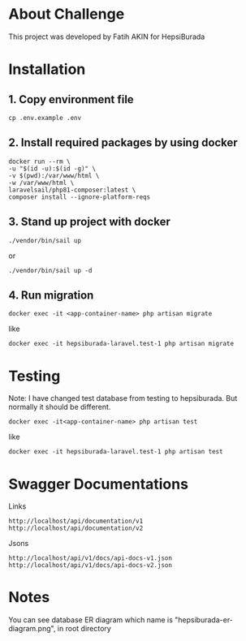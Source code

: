 # About Challenge

This project was developed by Fatih AKIN for HepsiBurada


# Installation

## 1. Copy environment file
    
    cp .env.example .env

## 2. Install required packages by using docker
    
    docker run --rm \
    -u "$(id -u):$(id -g)" \
    -v $(pwd):/var/www/html \
    -w /var/www/html \
    laravelsail/php81-composer:latest \
    composer install --ignore-platform-reqs

## 3. Stand up project with docker
    
    ./vendor/bin/sail up
or
    
    ./vendor/bin/sail up -d

## 4. Run migration

    docker exec -it <app-container-name> php artisan migrate
like

    docker exec -it hepsiburada-laravel.test-1 php artisan migrate

# Testing
Note: I have changed test database from testing to hepsiburada. But normally it should be different. 

    docker exec -it<app-container-name> php artisan test
like

    docker exec -it hepsiburada-laravel.test-1 php artisan test
    
# Swagger Documentations
Links

    http://localhost/api/documentation/v1
    http://localhost/api/documentation/v2

Jsons

    http://localhost/api/v1/docs/api-docs-v1.json
    http://localhost/api/v1/docs/api-docs-v2.json
# Notes
You can see database ER diagram which name is "hepsiburada-er-diagram.png", in root directory 
